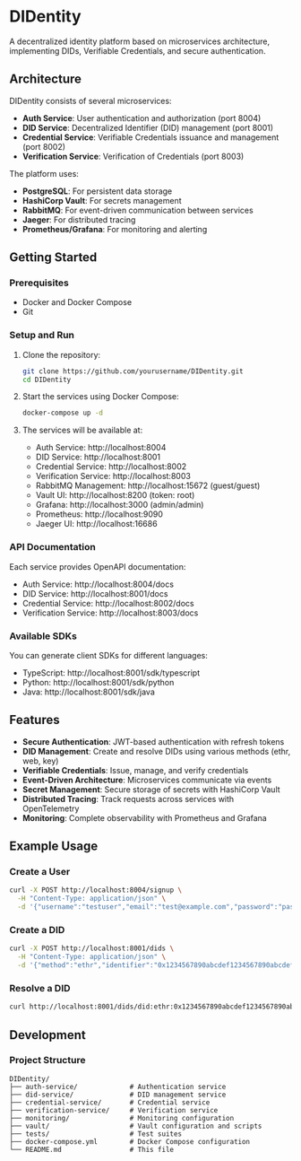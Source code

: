 # DIDentity

A decentralized identity platform based on microservices architecture, implementing DIDs, Verifiable Credentials, and secure authentication.

## Architecture

DIDentity consists of several microservices:

- **Auth Service**: User authentication and authorization (port 8004)
- **DID Service**: Decentralized Identifier (DID) management (port 8001)
- **Credential Service**: Verifiable Credentials issuance and management (port 8002)
- **Verification Service**: Verification of Credentials (port 8003)

The platform uses:
- **PostgreSQL**: For persistent data storage
- **HashiCorp Vault**: For secrets management
- **RabbitMQ**: For event-driven communication between services
- **Jaeger**: For distributed tracing
- **Prometheus/Grafana**: For monitoring and alerting

## Getting Started

### Prerequisites

- Docker and Docker Compose
- Git

### Setup and Run

1. Clone the repository:
   ```bash
   git clone https://github.com/yourusername/DIDentity.git
   cd DIDentity
   ```

2. Start the services using Docker Compose:
   ```bash
   docker-compose up -d
   ```

3. The services will be available at:
   - Auth Service: http://localhost:8004
   - DID Service: http://localhost:8001
   - Credential Service: http://localhost:8002
   - Verification Service: http://localhost:8003
   - RabbitMQ Management: http://localhost:15672 (guest/guest)
   - Vault UI: http://localhost:8200 (token: root)
   - Grafana: http://localhost:3000 (admin/admin)
   - Prometheus: http://localhost:9090
   - Jaeger UI: http://localhost:16686

### API Documentation

Each service provides OpenAPI documentation:
- Auth Service: http://localhost:8004/docs
- DID Service: http://localhost:8001/docs
- Credential Service: http://localhost:8002/docs
- Verification Service: http://localhost:8003/docs

### Available SDKs

You can generate client SDKs for different languages:
- TypeScript: http://localhost:8001/sdk/typescript
- Python: http://localhost:8001/sdk/python
- Java: http://localhost:8001/sdk/java

## Features

- **Secure Authentication**: JWT-based authentication with refresh tokens
- **DID Management**: Create and resolve DIDs using various methods (ethr, web, key)
- **Verifiable Credentials**: Issue, manage, and verify credentials
- **Event-Driven Architecture**: Microservices communicate via events
- **Secret Management**: Secure storage of secrets with HashiCorp Vault
- **Distributed Tracing**: Track requests across services with OpenTelemetry
- **Monitoring**: Complete observability with Prometheus and Grafana

## Example Usage

### Create a User

```bash
curl -X POST http://localhost:8004/signup \
  -H "Content-Type: application/json" \
  -d '{"username":"testuser","email":"test@example.com","password":"password123"}'
```

### Create a DID

```bash
curl -X POST http://localhost:8001/dids \
  -H "Content-Type: application/json" \
  -d '{"method":"ethr","identifier":"0x1234567890abcdef1234567890abcdef12345678"}'
```

### Resolve a DID

```bash
curl http://localhost:8001/dids/did:ethr:0x1234567890abcdef1234567890abcdef12345678
```

## Development

### Project Structure

```
DIDentity/
├── auth-service/             # Authentication service
├── did-service/              # DID management service
├── credential-service/       # Credential service
├── verification-service/     # Verification service
├── monitoring/               # Monitoring configuration
├── vault/                    # Vault configuration and scripts
├── tests/                    # Test suites
├── docker-compose.yml        # Docker Compose configuration
└── README.md                 # This file
```
